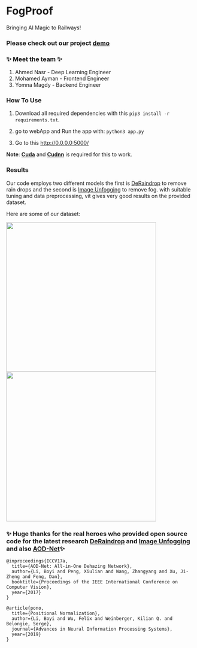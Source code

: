 # FogProof


Bringing AI Magic to Railways!


### Please check out our project [**demo**](https://www.youtube.com/watch?v=c1owO-VarWE&feature=youtu.be)

### :sparkles: Meet the team :sparkles:

1. Ahmed Nasr     -   Deep Learning Engineer
2. Mohamed Ayman  -   Frontend Engineer
3. Yomna Magdy    -   Backend Engineer

### How To Use

1. Download all required dependencies with this
```pip3 install -r requirements.txt```.

2. go to webApp and Run the app with: ```python3 app.py```

3. Go to this http://0.0.0.0:5000/

**Note**: [**Cuda**](https://developer.nvidia.com/cuda-downloads) and [**Cudnn**](https://developer.nvidia.com/cuda-downloads) is required for this to work.


### Results

Our code employs two different models the first is [DeRaindrop](https://github.com/rui1996/DeRaindrop) to remove rain drops and the second is [Image Unfogging](https://github.com/VPanjeta/Image-Unfogging) to remove fog. with suitable tuning and data preprocessing, vit gives very good results on the provided dataset.

Here are some of our dataset:


<p float="center">
  <img src="images/dataset/image_00001.jpg" width="400" />
  <img src="images/results/image_00001.jpg" width="400" /> 
</p>

 
### :sparkles: Huge thanks for the real heroes who provided open source code for the latest research [DeRaindrop](https://github.com/rui1996/DeRaindrop) and [Image Unfogging](https://github.com/VPanjeta/Image-Unfogging) and also [AOD-Net](https://github.com/Boyiliee/AOD-Net):sparkles:


```
@inproceedings{ICCV17a,
  title={AOD-Net: All-in-One Dehazing Network},
  author={Li, Boyi and Peng, Xiulian and Wang, Zhangyang and Xu, Ji-Zheng and Feng, Dan},
  booktitle={Proceedings of the IEEE International Conference on Computer Vision},
  year={2017}
}

@article{pono,
  title={Positional Normalization},
  author={Li, Boyi and Wu, Felix and Weinberger, Kilian Q. and Belongie, Serge},
  journal={Advances in Neural Information Processing Systems},
  year={2019}
}

```

